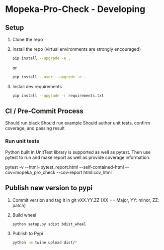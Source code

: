 # Mopeka-Pro-Check - Developing

## Setup

1. Clone the repo
2. Install the repo (virtual environments are strongly encouraged)

    ``` bash
    pip install --upgrade -e .
    ```
    or
    ``` bash
    pip install --user --upgrade -e .
    ```

3. Install dev requirements

    ``` bash
    pip install --upgrade -r requirements.txt
    ```

## CI / Pre-Commit Process

Should run black
Should run example
Should author unit tests, confirm coverage, and passing result

### Run unit tests

Python built in UnitTest library is supported as well as pytest.  Then use pytest to run
and make report as well as provide coverage information.  

pytest -v --html=pytest_report.html --self-contained-html --cov=mopeka_pro_check --cov-report html:cov_html

## Publish new version to pypi

1. Commit version and tag it in git vXX.YY.ZZ  (XX == Major, YY: minor, ZZ: patch)
2. Build wheel

    ``` bash
    python setup.py sdist bdist_wheel
    ```

3. Publish to Pypi

    ``` bash
    python -m twine upload dist/*
    ```
